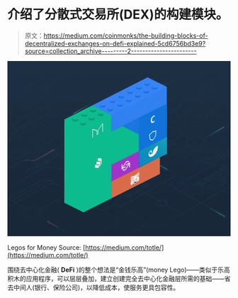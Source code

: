# 介绍了分散式交易所(DEX)的构建模块。

> 原文：<https://medium.com/coinmonks/the-building-blocks-of-decentralized-exchanges-on-defi-explained-5cd6756bd3e9?source=collection_archive---------2----------------------->

![](img/22a3201b6646d8a3341c988e3f168ca3.png)

Legos for Money Source: [https://medium.com/totle/](https://medium.com/totle/)

围绕去中心化金融( **DeFi** )的整个想法是“金钱乐高”(money Lego)——类似于乐高积木的应用程序，可以层层叠加，建立创建完全去中心化金融层所需的基础——省去中间人(银行、保险公司)，以降低成本，使服务更具包容性。